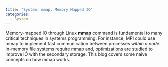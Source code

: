 ```yaml
---
title: "System: mmap, Memory Mapped IO"
categories:
  - System
---
```


Memory-mapped IO through Linux **mmap** command is fundamental to many critical techniques in systems programming. For instance, MPI could use mmap to implement fast communication between processes *within a node*. In-memory file systems require mmap and, optimizations are studied to improve IO with the secondary storage. This blog covers some naive concepts on how mmap works.